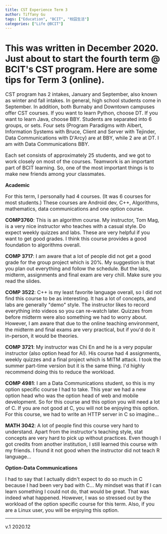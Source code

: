 ```yaml
---
title: CST Experience Term 3
author: Tiffany Gu
tags: ["Education", "BCIT", "校园生活"] 
categories: ["Life @BCIT"]
---
```

  
# This was written in December 2020. Just about to start the fourth term @ BCIT's CST program. Here are some tips for Term 3 (online).
<font size="3">


<!-- wp:paragraph -->
<p>CST program has 2 intakes, January and September, also known as winter and fall intakes. In general, high school students come in September. In addition, both Burnaby and Downtown campuses offer CST courses. If you want to learn Python, choose DT. If you want to learn Java, choose BBY. Students are separated into 6 groups, or sets. Four sets (Program Paradigms with Albert, Information Systems with Bruce, Client and Server with Tejinder, Data Communications with D'Arcy) are at BBY, while 2 are at DT. I am with Data Communications BBY.</p>
<!-- /wp:paragraph -->

<!-- wp:paragraph -->
<p>Each set consists of approximately 25 students, and we got to work closely on most of the courses. Teamwork is an important part of BCIT learning. So, one of the most important things is to make new friends among your classmates.</p>
<!-- /wp:paragraph -->

<!-- wp:paragraph -->
<p><strong>Academic</strong></p>
<!-- /wp:paragraph -->

<!-- wp:paragraph -->
<p>For this term, I personally had 4 courses. (It was 6 courses for most students.)  These courses are Android dev, C++, Algorithms, mathematics, data communications and one option course. </p>
<!-- /wp:paragraph -->

<!-- wp:paragraph -->
<p><strong>COMP3760</strong>: This is an algorithm course. My instructor, Tom Mag, is a very nice instructor who teaches with a casual style. Do expect weekly quizzes and labs. These are very helpful if you want to get good grades. I think this course provides a good foundation to algorithms overall.</p>
<!-- /wp:paragraph -->

<!-- wp:paragraph -->
<p><strong>COMP 3717</strong>: I am aware that a lot of people did not get a good grade for the group project which is 20%. My suggestion is that you plan out everything and follow the schedule. But the labs, midterm, assignments and final exam are very chill. Make sure you read the slides. </p>
<!-- /wp:paragraph -->

<!-- wp:paragraph -->
<p><strong>COMP 3522</strong>: C++ is my least favorite language overall, so I did not find this course to be as interesting. It has a lot of concepts, and labs are generally "demo" style. The instructor likes to record everything into videos so you can re-watch later. Quizzes from before midterm were also something we had to worry about. However, I am aware that due to the online teaching environment, the midterm and final exams are very practical, but if you'd do it in-person, it would be theories.</p>
<!-- /wp:paragraph -->

<!-- wp:paragraph -->
<p><strong>COMP 3721</strong>: My instructor was Chi En and he is a very popular instructor (also option head for AI). His course had 4 assignments, weekly quizzes and a final project which is MITM attack. I took the summer part-time version but it is the same thing. I'd highly recommend doing this to reduce the workload.</p>
<!-- /wp:paragraph -->

<!-- wp:paragraph -->
<p><strong>COMP 4981</strong>: I am a Data Communications student, so this is my option specific course I had to take. This year we had a new option head who was the option head of web and mobile development. So for this course and this option you will need a lot of C. If you are not good at C, you will not be enjoying this option. For this course, we had to write an HTTP server in C so imagine...</p>
<!-- /wp:paragraph -->

<!-- wp:paragraph -->
<p><strong>MATH 3042</strong>: A lot of people find this course very hard to understand. Apart from the instructor's teaching style, stat concepts are very hard to pick up without practices. Even though I got credits from another institution, I still learned this course with my friends. I found it not good when the instructor did not teach R language...</p>
<!-- /wp:paragraph -->

<!-- wp:paragraph -->
<p><strong>Option-Data Communications</strong></p>
<!-- /wp:paragraph -->

<!-- wp:paragraph -->
<p>I had to say that I actually didn't expect to do so much in C because I had been very bad with C... My mindset was that if I can learn something I could not do, that would be great. That was indeed what happened. However, I was so stressed out by the workload of the option specific course for this term. Also, if you are a Linux user, you will be enjoying this option.</p>
<!-- /wp:paragraph -->  

--- 
v.1 2020.12  

</font>
